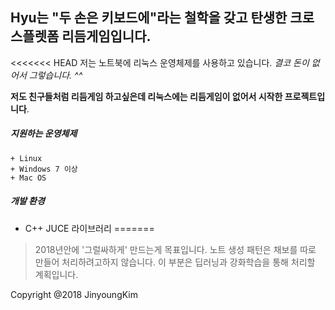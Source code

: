 ## Hyu는 "두 손은 키보드에"라는 철학을 갖고 탄생한 크로스플렛폼 리듬게임입니다.

<<<<<<< HEAD
저는 노트북에 리눅스 운영체제를 사용하고 있습니다. 
_결코 돈이 없어서 그렇습니다. ^^_

**저도 친구들처럼 리듬게임 하고싶은데 리눅스에는 리듬게임이 없어서 시작한 프로젝트입니다**.


##### 지원하는 운영체제
	+ Linux 
	+ Windows 7 이상
	+ Mac OS

##### 개발 환경
* C++ JUCE 라이브러리
=======
> 2018년안에  '그럴싸하게' 만드는게 목표입니다.
노트 생성 패턴은 채보를 따로 만들어 처리하려고하지 않습니다. 이 부분은 딥러닝과 강화학습을 통해 처리할 계획입니다.

Copyright @2018 JinyoungKim
